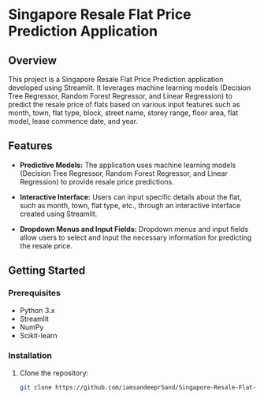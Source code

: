 # Singapore Resale Flat Price Prediction Application

## Overview

This project is a Singapore Resale Flat Price Prediction application developed using Streamlit. It leverages machine learning models (Decision Tree Regressor, Random Forest Regressor, and Linear Regression) to predict the resale price of flats based on various input features such as month, town, flat type, block, street name, storey range, floor area, flat model, lease commence date, and year.

## Features

- **Predictive Models:** The application uses machine learning models (Decision Tree Regressor, Random Forest Regressor, and Linear Regression) to provide resale price predictions.

- **Interactive Interface:** Users can input specific details about the flat, such as month, town, flat type, etc., through an interactive interface created using Streamlit.

- **Dropdown Menus and Input Fields:** Dropdown menus and input fields allow users to select and input the necessary information for predicting the resale price.

## Getting Started

### Prerequisites

- Python 3.x
- Streamlit
- NumPy
- Scikit-learn

### Installation

1. Clone the repository:

   ```bash
   git clone https://github.com/iamsandeeprSand/Singapore-Resale-Flat-Prices-Predicting
